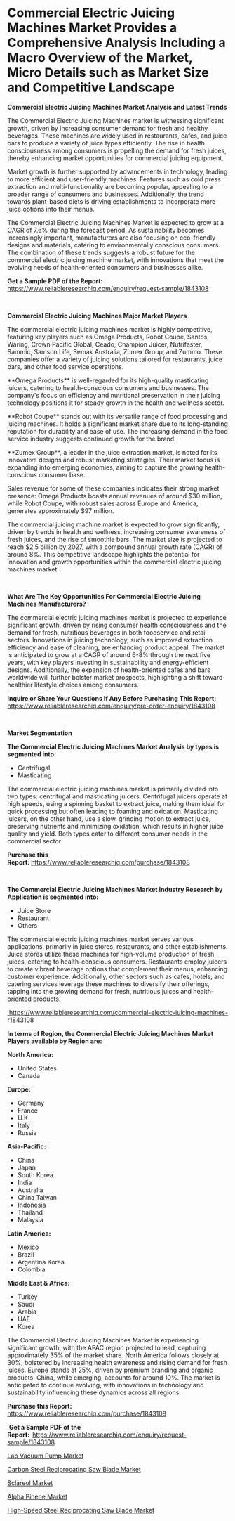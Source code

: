<p><h1>Commercial Electric Juicing Machines Market Provides a Comprehensive Analysis Including a Macro Overview of the Market, Micro Details such as Market Size and Competitive Landscape</h1></p><p><strong>Commercial Electric Juicing Machines Market Analysis and Latest Trends</strong></p>
<p><p>The Commercial Electric Juicing Machines market is witnessing significant growth, driven by increasing consumer demand for fresh and healthy beverages. These machines are widely used in restaurants, cafes, and juice bars to produce a variety of juice types efficiently. The rise in health consciousness among consumers is propelling the demand for fresh juices, thereby enhancing market opportunities for commercial juicing equipment.</p><p>Market growth is further supported by advancements in technology, leading to more efficient and user-friendly machines. Features such as cold press extraction and multi-functionality are becoming popular, appealing to a broader range of consumers and businesses. Additionally, the trend towards plant-based diets is driving establishments to incorporate more juice options into their menus.</p><p>The Commercial Electric Juicing Machines Market is expected to grow at a CAGR of 7.6% during the forecast period. As sustainability becomes increasingly important, manufacturers are also focusing on eco-friendly designs and materials, catering to environmentally conscious consumers. The combination of these trends suggests a robust future for the commercial electric juicing machine market, with innovations that meet the evolving needs of health-oriented consumers and businesses alike.</p></p>
<p><strong>Get a Sample PDF of the Report:&nbsp;</strong> <a href="https://www.reliableresearchiq.com/enquiry/request-sample/1843108?utm_campaign=99&utm_medium=2&utm_source=Github&utm_content=ia&utm_term=17102024&utm_id=commercial-electric-juicing-machines">https://www.reliableresearchiq.com/enquiry/request-sample/1843108</a></p>
<p>&nbsp;</p>
<p><strong>Commercial Electric Juicing Machines Major Market Players</strong></p>
<p><p>The commercial electric juicing machines market is highly competitive, featuring key players such as Omega Products, Robot Coupe, Santos, Waring, Crown Pacific Global, Ceado, Champion Juicer, Nutrifaster, Sammic, Samson Life, Semak Australia, Zumex Group, and Zummo. These companies offer a variety of juicing solutions tailored for restaurants, juice bars, and other food service operations.</p><p>**Omega Products** is well-regarded for its high-quality masticating juicers, catering to health-conscious consumers and businesses. The company's focus on efficiency and nutritional preservation in their juicing technology positions it for steady growth in the health and wellness sector.</p><p>**Robot Coupe** stands out with its versatile range of food processing and juicing machines. It holds a significant market share due to its long-standing reputation for durability and ease of use. The increasing demand in the food service industry suggests continued growth for the brand.</p><p>**Zumex Group**, a leader in the juice extraction market, is noted for its innovative designs and robust marketing strategies. Their market focus is expanding into emerging economies, aiming to capture the growing health-conscious consumer base. </p><p>Sales revenue for some of these companies indicates their strong market presence: Omega Products boasts annual revenues of around $30 million, while Robot Coupe, with robust sales across Europe and America, generates approximately $97 million. </p><p>The commercial juicing machine market is expected to grow significantly, driven by trends in health and wellness, increasing consumer awareness of fresh juices, and the rise of smoothie bars. The market size is projected to reach $2.5 billion by 2027, with a compound annual growth rate (CAGR) of around 8%. This competitive landscape highlights the potential for innovation and growth opportunities within the commercial electric juicing machines market.</p></p>
<p>&nbsp;</p>
<p><strong>What Are The Key Opportunities For Commercial Electric Juicing Machines Manufacturers?</strong></p>
<p><p>The commercial electric juicing machines market is projected to experience significant growth, driven by rising consumer health consciousness and the demand for fresh, nutritious beverages in both foodservice and retail sectors. Innovations in juicing technology, such as improved extraction efficiency and ease of cleaning, are enhancing product appeal. The market is anticipated to grow at a CAGR of around 6-8% through the next five years, with key players investing in sustainability and energy-efficient designs. Additionally, the expansion of health-oriented cafes and bars worldwide will further bolster market prospects, highlighting a shift toward healthier lifestyle choices among consumers.</p></p>
<p><strong>Inquire or Share Your Questions If Any Before Purchasing This Report:</strong> <a href="https://www.reliableresearchiq.com/enquiry/pre-order-enquiry/1843108?utm_campaign=99&utm_medium=2&utm_source=Github&utm_content=ia&utm_term=17102024&utm_id=commercial-electric-juicing-machines">https://www.reliableresearchiq.com/enquiry/pre-order-enquiry/1843108</a></p>
<p>&nbsp;</p>
<p><strong>Market Segmentation</strong></p>
<p><strong>The Commercial Electric Juicing Machines Market Analysis by types is segmented into:</strong></p>
<p><ul><li>Centrifugal</li><li>Masticating</li></ul></p>
<p><p>The commercial electric juicing machines market is primarily divided into two types: centrifugal and masticating juicers. Centrifugal juicers operate at high speeds, using a spinning basket to extract juice, making them ideal for quick processing but often leading to foaming and oxidation. Masticating juicers, on the other hand, use a slow, grinding motion to extract juice, preserving nutrients and minimizing oxidation, which results in higher juice quality and yield. Both types cater to different consumer needs in the commercial sector.</p></p>
<p><strong>Purchase this Report:&nbsp;</strong><a href="https://www.reliableresearchiq.com/purchase/1843108?utm_campaign=99&utm_medium=2&utm_source=Github&utm_content=ia&utm_term=17102024&utm_id=commercial-electric-juicing-machines">https://www.reliableresearchiq.com/purchase/1843108</a></p>
<p>&nbsp;</p>
<p><strong>The Commercial Electric Juicing Machines Market Industry Research by Application is segmented into:</strong></p>
<p><ul><li>Juice Store</li><li>Restaurant</li><li>Others</li></ul></p>
<p><p>The commercial electric juicing machines market serves various applications, primarily in juice stores, restaurants, and other establishments. Juice stores utilize these machines for high-volume production of fresh juices, catering to health-conscious consumers. Restaurants employ juicers to create vibrant beverage options that complement their menus, enhancing customer experience. Additionally, other sectors such as cafes, hotels, and catering services leverage these machines to diversify their offerings, tapping into the growing demand for fresh, nutritious juices and health-oriented products.</p></p>
<p><a href="https://www.reliableresearchiq.com/commercial-electric-juicing-machines-r1843108?utm_campaign=99&utm_medium=2&utm_source=Github&utm_content=ia&utm_term=17102024&utm_id=commercial-electric-juicing-machines">&nbsp;https://www.reliableresearchiq.com/commercial-electric-juicing-machines-r1843108</a></p>
<p><strong>In terms of Region, the Commercial Electric Juicing Machines Market Players available by Region are:</strong></p>
<p>
    <p> <strong> North America: </strong>
        <ul>
            <li>United States</li>
            <li>Canada</li>
        </ul>
        </p> 
    <p> <strong> Europe: </strong>
        <ul>
            <li>Germany</li>
            <li>France</li>
            <li>U.K.</li>
            <li>Italy</li>
            <li>Russia</li>
        </ul>
        </p> 
    <p> <strong> Asia-Pacific: </strong>
        <ul>
            <li>China</li>
            <li>Japan</li>
            <li>South Korea</li>
            <li>India</li>
            <li>Australia</li>
            <li>China Taiwan</li>
            <li>Indonesia</li>
            <li>Thailand</li>
            <li>Malaysia</li>
        </ul>
        </p> 
    <p> <strong> Latin America: </strong>
        <ul>
            <li>Mexico</li>
            <li>Brazil</li>
            <li>Argentina Korea</li>
            <li>Colombia</li>
        </ul>
        </p> 
    <p> <strong> Middle East & Africa: </strong>
        <ul>
            <li>Turkey</li>
            <li>Saudi</li>
            <li>Arabia</li>
            <li>UAE</li>
            <li>Korea</li>
        </ul>
    </p>
    </p>
<p><p>The Commercial Electric Juicing Machines Market is experiencing significant growth, with the APAC region projected to lead, capturing approximately 35% of the market share. North America follows closely at 30%, bolstered by increasing health awareness and rising demand for fresh juices. Europe stands at 25%, driven by premium branding and organic products. China, while emerging, accounts for around 10%. The market is anticipated to continue evolving, with innovations in technology and sustainability influencing these dynamics across all regions.</p></p>
<p><strong>Purchase this Report: </strong><a href="https://www.reliableresearchiq.com/purchase/1843108?utm_campaign=99&utm_medium=2&utm_source=Github&utm_content=ia&utm_term=17102024&utm_id=commercial-electric-juicing-machines">https://www.reliableresearchiq.com/purchase/1843108</a></p>
<p>&nbsp;<strong>Get a Sample PDF of the Report:&nbsp;&nbsp;</strong><a href="https://www.reliableresearchiq.com/enquiry/request-sample/1843108?utm_campaign=99&utm_medium=2&utm_source=Github&utm_content=ia&utm_term=17102024&utm_id=commercial-electric-juicing-machines">https://www.reliableresearchiq.com/enquiry/request-sample/1843108</a></p>
<p><strong></strong></p>
<p><p><a href="https://issuu.com/reportprime-2/docs/lab-vacuum-pump-market-size-2030.pp_d915dd4cb13f59?utm_campaign=99&utm_medium=2&utm_source=Github&utm_content=ia&utm_term=17102024&utm_id=commercial-electric-juicing-machines">Lab Vacuum Pump Market</a></p><p><a href="https://github.com/hegwervaemeruk/Market-Research-Report-List-1/blob/main/carbon-steel-reciprocating-saw-blade-market.md?utm_campaign=99&utm_medium=2&utm_source=Github&utm_content=ia&utm_term=17102024&utm_id=commercial-electric-juicing-machines">Carbon Steel Reciprocating Saw Blade Market</a></p><p><a href="https://www.linkedin.com/pulse/exploring-sclareol-market-dynamics-revenue-analysis-growth-bszie?utm_campaign=99&utm_medium=2&utm_source=Github&utm_content=ia&utm_term=17102024&utm_id=commercial-electric-juicing-machines">Sclareol Market</a></p><p><a href="https://www.linkedin.com/pulse/alpha-pinene-market-innovations-trends-comprehensive-study-2024-2031-zcszc?utm_campaign=99&utm_medium=2&utm_source=Github&utm_content=ia&utm_term=17102024&utm_id=commercial-electric-juicing-machines">Alpha Pinene Market</a></p><p><a href="https://github.com/daltondngelvin/Market-Research-Report-List-1/blob/main/high-speed-steel-reciprocating-saw-blade-market.md?utm_campaign=99&utm_medium=2&utm_source=Github&utm_content=ia&utm_term=17102024&utm_id=commercial-electric-juicing-machines">High-Speed Steel Reciprocating Saw Blade Market</a></p></p>